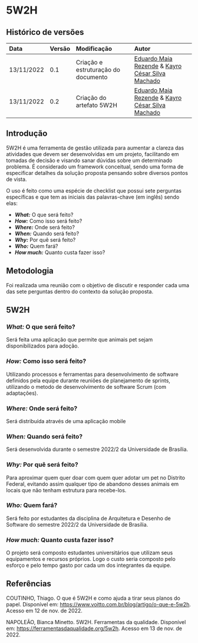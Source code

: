 # 5W2H

## Histórico de versões
| Data | Versão | Modificação | Autor |
| :- | :- | :- | :- |
| 13/11/2022 | 0.1    | Criação e estruturação do documento | [Eduardo Maia Rezende](https://github.com/eduardomr) & [Kayro César Silva Machado](https://github.com/kayrocesar)| 
| 13/11/2022 | 0.2    | Criação do artefato 5W2H | [Eduardo Maia Rezende](https://github.com/eduardomr) & [Kayro César Silva Machado](https://github.com/kayrocesar)| 

## Introdução

5W2H é uma ferramenta de gestão utilizada para aumentar a clareza das atividades que devem ser desenvolvidas em um projeto, facilitando em tomadas de decisão e visando sanar dúvidas sobre um determinado problema. É considerado um framework conceitual, sendo uma forma de especificar detalhes da solução proposta
pensando sobre diversos pontos de vista.

O uso é feito como uma espécie de checklist que possui sete perguntas específicas e que tem as iniciais das palavras-chave (em inglês) sendo elas:

 - ***What:***  O que será feito?
 - ***How:*** Como isso será feito?
 - ***Where:***  Onde será feito?
 - ***When:***  Quando será feito?
 - ***Why:***  Por quê será feito?
 - ***Who:***  Quem fará?
 - ***How much:***  Quanto custa fazer isso?


## Metodologia

Foi realizada uma reunião com o objetivo de discutir e responder cada uma das sete perguntas dentro do contexto da solução proposta.


## 5W2H

### ***What:***  O que será feito?

Será feita uma aplicação que permite que animais pet sejam disponibilizados para adoção.

### ***How:***  Como isso será feito?

Utilizando processos e ferramentas para desenvolvimento de software definidos pela equipe durante reuniões de planejamento de sprints, utilizando o metodo de desenvolvimento de software Scrum (com adaptações). 

### ***Where:***  Onde será feito?

Será distribuída através de uma aplicação mobile

### ***When:***  Quando será feito?

Será desenvolvida durante o semestre 2022/2 da Universidade de Brasília.

### ***Why:*** Por quê será feito?

Para aproximar quem quer doar com quem quer adotar um pet no Distrito Federal, evitando assim qualquer tipo de abandono desses animais em locais que não tenham estrutura para recebe-los.

### ***Who:*** Quem fará?

Será feito por estudantes da disciplina de Arquitetura e Desenho de Software do semestre 2022/2 da Universidade de Brasília.

### ***How much:***  Quanto custa fazer isso?

O projeto será composto estudantes universitários que utilizam seus equipamentos e recursos próprios. Logo o custo seria composto pelo esforço e pelo tempo gasto por cada um dos integrantes da equipe.

## Referências

COUTINHO, Thiago. O que é 5W2H e como ajuda a tirar seus planos do papel. Disponível em: <https://www.voitto.com.br/blog/artigo/o-que-e-5w2h>. Acesso em 12 de nov. de 2022.

NAPOLEÃO, Bianca Minetto. 5W2H. Ferramentas da qualidade. Disponível em: https://ferramentasdaqualidade.org/5w2h.  Acesso em 13 de nov. de 2022.
